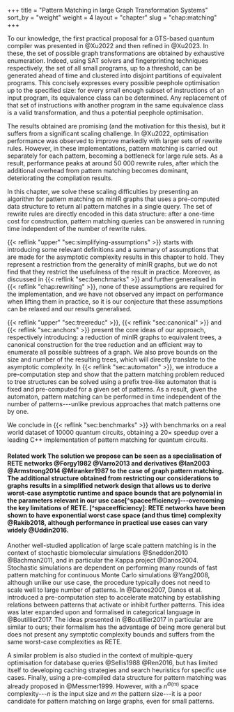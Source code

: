 +++ title = "Pattern Matching in large Graph Transformation Systems" sort_by = "weight" weight = 4 layout = "chapter" slug = "chap:matching" +++

To our knowledge, the first practical proposal for a GTS-based quantum compiler was presented in @Xu2022 and then refined in @Xu2023. In these, the set of possible graph transformations are obtained by exhaustive enumeration. Indeed, using SAT solvers and fingerprinting techniques respectively, the set of all small programs, up to a threshold, can be generated ahead of time and clustered into disjoint partitions of equivalent programs. This concisely expresses every possible peephole optimisation up to the specified size: for every small enough subset of instructions of an input program, its equivalence class can be determined. Any replacement of that set of instructions with another program in the same equivalence class is a valid transformation, and thus a potential peephole optimisation.

The results obtained are promising (and the motivation for this thesis), but it suffers from a significant scaling challenge. In @Xu2022, optimisation performance was observed to improve markedly with larger sets of rewrite rules. However, in these implementations, pattern matching is carried out separately for each pattern, becoming a bottleneck for large rule sets. As a result, performance peaks at around 50 000 rewrite rules, after which the additional overhead from pattern matching becomes dominant, deteriorating the compilation results.

In this chapter, we solve these scaling difficulties by presenting an algorithm for pattern matching on minIR graphs that uses a pre-computed data structure to return all pattern matches in a single query. The set of rewrite rules are directly encoded in this data structure: after a one-time cost for construction, pattern matching queries can be answered in running time independent of the number of rewrite rules.

{{< reflink "upper" "sec:simplifying-assumptions" >}} starts with introducing some relevant definitions and a summary of assumptions that are made for the asymptotic complexity results in this chapter to hold. They represent a restriction from the generality of minIR graphs, but we do not find that they restrict the usefulness of the result in practice. Moreover, as discussed in {{< reflink "sec:benchmarks" >}} and further generalised in {{< reflink "chap:rewriting" >}}, none of these assumptions are required for the implementation, and we have not observed any impact on performance when lifting them in practice, so it is our conjecture that these assumptions can be relaxed and our results generalised.

{{< reflink "upper" "sec:treereduc" >}}, {{< reflink "sec:canonical" >}} and {{< reflink "sec:anchors" >}} present the core ideas of our approach, respectively introducing: a reduction of minIR graphs to equivalent trees, a canonical construction for the tree reduction and an efficient way to enumerate all possible subtrees of a graph. We also prove bounds on the size and number of the resulting trees, which will directly translate to the asymptotic complexity. In {{< reflink "sec:automaton" >}}, we introduce a pre-computation step and show that the pattern matching problem reduced to tree structures can be solved using a prefix tree-like automaton that is fixed and pre-computed for a given set of patterns. As a result, given the automaton, pattern matching can be performed in time independent of the number of patterns---unlike previous approaches that match patterns one by one.

We conclude in {{< reflink "sec:benchmarks" >}} with benchmarks on a real world dataset of 10000 quantum circuits, obtaining a $20\times$ speedup over a leading C++ implementation of pattern matching for quantum circuits.

#### Related work The solution we propose can be seen as a specialisation of RETE networks @Forgy1982 @Varro2013 and derivatives @Ian2003 @Armstrong2014 @Miranker1987 to the case of graph pattern matching. The additional structure obtained from restricting our considerations to graphs results in a simplified network design that allows us to derive worst-case asymptotic runtime and space bounds that are polynomial in the parameters relevant in our use case[^spaceefficiency]---overcoming the key limitations of RETE. [^spaceefficiency]: RETE networks have been shown to have exponential worst case space (and thus time) complexity @Rakib2018, although performance in practical use cases can vary widely @Uddin2016.

Another well-studied application of large scale pattern matching is in the context of stochastic biomolecular simulations @Sneddon2010 @Bachman2011, and in particular the Kappa project @Danos2004. Stochastic simulations are dependent on performing many rounds of fast pattern matching for continuous Monte Carlo simulations @Yang2008, although unlike our use case, the procedure typically does not need to scale well to large number of patterns. In @Danos2007, Danos et al. introduced a pre-computation step to accelerate matching by establishing relations between patterns that activate or inhibit further patterns. This idea was later expanded upon and formalised in categorical language in @Boutillier2017. The ideas presented in @Boutillier2017 in particular are similar to ours; their formalism has the advantage of being more general but does not present any symptotic complexity bounds and suffers from the same worst-case complexities as RETE.

A similar problem is also studied in the context of multiple-query optimisation for database queries @Sellis1988 @Ren2016, but has limited itself to developing caching strategies and search heuristics for specific use cases. Finally, using a pre-compiled data structure for pattern matching was already proposed in @Messmer1999. However, with a $n^{\Theta(m)}$ space complexity---$n$ is the input size and $m$ the pattern size---it is a poor candidate for pattern matching on large graphs, even for small patterns. 